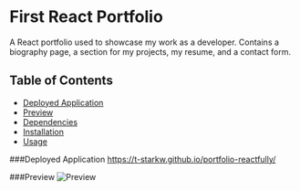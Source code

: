 # First React Portfolio
A React portfolio used to showcase my work as a developer. Contains a biography page, a section for my projects, my resume, and a contact form.

## Table of Contents
- [Deployed Application](#deployed-app)
- [Preview](#preview)
- [Dependencies](#dependencies)
- [Installation](#installation)
- [Usage](#usage)


###Deployed Application
https://t-starkw.github.io/portfolio-reactfully/

###Preview
![Preview]()

